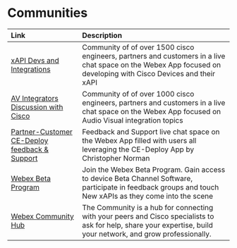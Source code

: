 # Communities

|Link|Description|
|:---|:---|
|[xAPI Devs and Integrations](https://eurl.io/#rkp76XDrG)| Community of of over 1500 cisco engineers, partners and customers in a live chat space on the Webex App focused on developing with Cisco Devices and their xAPI|
|[AV Integrators Discussion with Cisco](https://eurl.io/#ywxvh25AA)| Community of of over 1000 cisco engineers, partners and customers in a live chat space on the Webex App focused on Audio Visual integration topics|
|[Partner-Customer CE-Deploy feedback & Support](https://eurl.io/#SJWfk6qUV)| Feedback and Support live chat space on the Webex App filled with users all leveraging the CE-Deploy App by Christopher Norman|
|[Webex Beta Program](https://www.essentials.webex.com/resources-and-programs/programs/beta)| Join the Webex Beta Program. Gain access to device Beta Channel Software, participate in feedback groups and touch New xAPIs as they come into the scene|
|[Webex Community Hub](https://community.cisco.com/t5/webex-community/ct-p/webex-user)|The Community is a hub for connecting with your peers and Cisco specialists to ask for help, share your expertise, build your network, and grow professionally.|